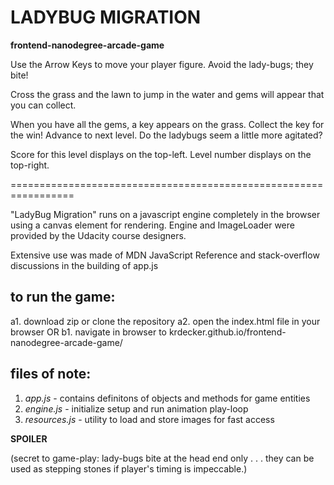 LADYBUG MIGRATION
=================

**frontend-nanodegree-arcade-game**



Use the Arrow Keys to move your player figure. Avoid the lady-bugs; they bite!

Cross the grass and the lawn to jump in the water and gems will appear that you can collect.

When you have all the gems, a key appears on the grass. Collect the key for the win! Advance to next level.  Do the ladybugs seem a little more agitated?

Score for this level displays on the top-left.
Level number displays on the top-right.



=================================================================

"LadyBug Migration" runs on a javascript engine completely in the browser using a canvas element for rendering. Engine and ImageLoader were provided by the Udacity course designers.

Extensive use was made of MDN JavaScript Reference and stack-overflow discussions in the building of app.js

to run the game:
---------------
a1. download zip or clone the repository
a2. open the index.html file in your browser
OR
b1. navigate in browser to krdecker.github.io/frontend-nanodegree-arcade-game/

files of note:
-------------
1. *app.js* - contains definitons of objects and methods for game entities
2. *engine.js* - initialize setup and run animation play-loop
3. *resources.js* - utility to load and store images for fast access


**SPOILER**

(secret to game-play: lady-bugs bite at the head end only . . .
they can be used as stepping stones if player's timing is impeccable.)

